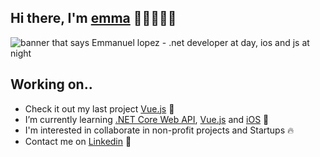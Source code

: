 ## Hi there, I'm [emma](https://manelpz.github.io) 👋🏻👨🏻‍💻
<img src="https://github.com/manelpz/manelpz/blob/master/Image/1.png" alt="banner that says Emmanuel lopez - .net developer at day, ios and js at night">

## Working on.. 

- Check it out my last project [Vue.js](https://github.com/manelpz/ninja-smoothies) 🔨
- I’m currently learning [.NET Core Web API](https://github.com/manelpz/CinemaAPI), [Vue.js](https://github.com/manelpz/forkify) and [iOS](https://github.com/manelpz/FaceTracker) 📕 
- I'm interested in collaborate in non-profit projects and Startups 🔥 
- Contact me on [Linkedin](https://www.linkedin.com/in/manelpz/) 💬 






